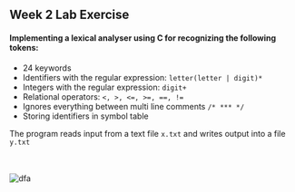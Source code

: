## Week 2 Lab Exercise

#### Implementing a lexical analyser using C for recognizing the following tokens:
- 24 keywords
- Identifiers with the regular expression: `letter(letter | digit)*`
- Integers with the regular expression: `digit+`
- Relational operators: `<, >, <=, >=, ==, !=`
- Ignores everything between multi line comments `/* *** */`
- Storing identifiers in symbol table



The program reads input from a text file `x.txt` and writes output into a file `y.txt`
<br>
<br>
<br>

![dfa](https://user-images.githubusercontent.com/88186541/129443248-f08d288b-d032-4183-8339-c63f3c548e82.png)
